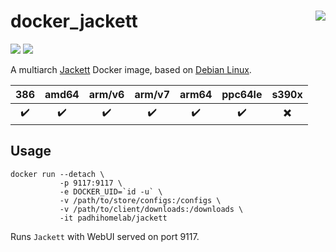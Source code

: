 # docker_jackett <a href='https://github.com/padhi-homelab/docker_jackett/actions?query=workflow%3A%22Docker+CI+Release%22'><img align='right' src='https://img.shields.io/github/workflow/status/padhi-homelab/docker_jackett/Docker%20CI%20Release?logo=github&logoWidth=24&style=flat-square'></img></a>

<a href='https://microbadger.com/images/padhihomelab/jackett'><img src='https://img.shields.io/microbadger/layers/padhihomelab/jackett/latest?logo=docker&logoWidth=24&style=for-the-badge'></img></a>
<a href='https://hub.docker.com/r/padhihomelab/jackett'><img src='https://img.shields.io/docker/image-size/padhihomelab/jackett/latest?label=size%20%5Blatest%5D&logo=docker&logoWidth=24&style=for-the-badge'></img></a>

A multiarch [Jackett] Docker image, based on [Debian Linux].

|        386         |       amd64        |       arm/v6       |       arm/v7       |       arm64        |      ppc64le       |          s390x           |
| :----------------: | :----------------: | :----------------: | :----------------: | :----------------: | :----------------: | :----------------------: |
| :heavy_check_mark: | :heavy_check_mark: | :heavy_check_mark: | :heavy_check_mark: | :heavy_check_mark: | :heavy_check_mark: | :heavy_multiplication_x: |

## Usage

```
docker run --detach \
           -p 9117:9117 \
           -e DOCKER_UID=`id -u` \
           -v /path/to/store/configs:/configs \
           -v /path/to/client/downloads:/downloads \
           -it padhihomelab/jackett
```

Runs `Jackett` with WebUI served on port 9117.

_<More details to be added soon>_


[Debian Linux]: https://debian.org/
[Jackett]:      https://github.com/Jackett/Jackett
